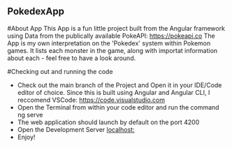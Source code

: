 PokedexApp
----------

#About App
This App is a fun little project built from the Angular framework using Data from the publically available PokeAPI: https://pokeapi.co
The App is my own interpretation on the 'Pokedex' system within Pokemon games. It lists each monster in the game, along with importat information about each - feel free to have a look around.

#Checking out and running the code
* Check out the main branch of the Project and Open it in your IDE/Code editor of choice. Since this is built using Angular and Angular CLI, I reccomend VSCode: https://code.visualstudio.com
* Open the Terminal from within your code editor and run the command ng serve
* The web application should launch by default on the port 4200
* Open the Development Server [localhost:](http://localhost:4200/)
* Enjoy!


